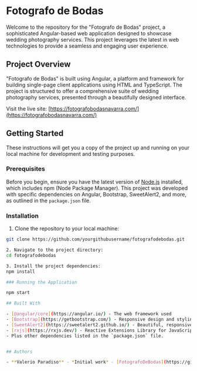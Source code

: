 # Fotografo de Bodas

Welcome to the repository for the "Fotografo de Bodas" project, a sophisticated Angular-based web application designed to showcase wedding photography services. This project leverages the latest in web technologies to provide a seamless and engaging user experience.

## Project Overview

"Fotografo de Bodas" is built using Angular, a platform and framework for building single-page client applications using HTML and TypeScript. The project is structured to offer a comprehensive suite of wedding photography services, presented through a beautifully designed interface.

Visit the live site: [https://fotografobodasnavarra.com/](https://fotografobodasnavarra.com/)

## Getting Started

These instructions will get you a copy of the project up and running on your local machine for development and testing purposes.

### Prerequisites

Before you begin, ensure you have the latest version of [Node.js](https://nodejs.org/) installed, which includes npm (Node Package Manager). This project was developed with specific dependencies on Angular, Bootstrap, SweetAlert2, and more, as outlined in the `package.json` file.

### Installation

1. Clone the repository to your local machine:

```bash
git clone https://github.com/yourgithubusername/fotografodebodas.git

2. Navigate to the project directory:
cd fotografodebodas

3. Install the project dependencies:
npm install

### Running the Application

npm start

## Built With

- [@angular/core](https://angular.io/) - The web framework used
- [Bootstrap](https://getbootstrap.com/) - Responsive design and styling
- [SweetAlert2](https://sweetalert2.github.io/) - Beautiful, responsive, customizable, accessible replacement for JavaScript popup boxes
- [rxjs](https://rxjs.dev/) - Reactive Extensions Library for JavaScript
- Plus other dependencies listed in the `package.json` file.


## Authors

- **Valerio Paradiso** - *Initial work* - [FotografoDeBodas](https://github.com/yourgithubusername)

